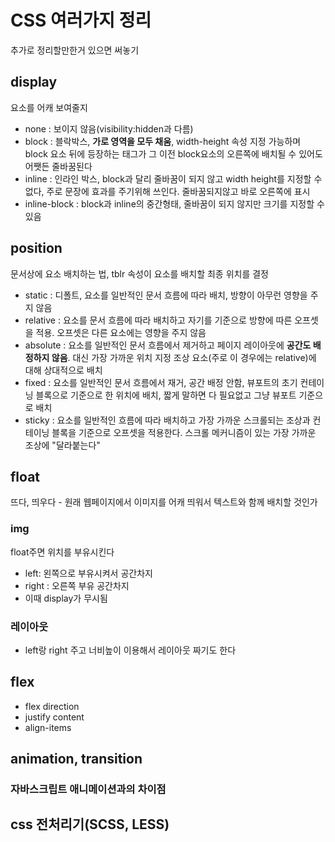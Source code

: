 # CSS 여러가지 정리

추가로 정리할만한거 있으면 써놓기

## display
요소를 어캐 보여줄지
- none : 보이지 않음(visibility:hidden과 다름)
- block : 블락박스, **가로 영역을 모두 채움**, width-height 속성 지정 가능하며 block 요소 뒤에 등장하는 태그가 그 이전 block요소의 오른쪽에 배치될 수 있어도 어쨋든 줄바꿈된다
- inline : 인라인 박스, block과 달리 줄바꿈이 되지 않고 width height를 지정할 수 없다, 주로 문장에 효과를 주기위해 쓰인다. 줄바꿈되지않고 바로 오른쪽에 표시
- inline-block : block과 inline의 중간형태, 줄바꿈이 되지 않지만 크기를 지정할 수 있음

## position
문서상에 요소 배치하는 법, tblr 속성이 요소를 배치할 최종 위치를 결정
- static : 디폴트, 요소를 일반적인 문서 흐름에 따라 배치, 방향이 아무런 영향을 주지 않음
- relative : 요소를 문서 흐름에 따라 배치하고 자기를 기준으로 방향에 따른 오프셋을 적용. 오프셋은 다른 요소에는 영향을 주지 않음
- absolute : 요소를 일반적인 문서 흐름에서 제거하고 페이지 레이아웃에 **공간도 배정하지 않음**. 대신 가장 가까운 위치 지정 조상 요소(주로 이 경우에는 relative)에 대해 상대적으로 배치
- fixed : 요소를 일반적인 문서 흐름에서 재거, 공간 배정 안함, 뷰포트의 초기 컨테이닝 블록으로 기준으로 한 위치에 배치, 짧게 말하면 다 필요없고 그냥 뷰포트 기준으로 배치
- sticky : 요소를 일반적인 흐름에 따라 배치하고 가장 가까운 스크롤되는 조상과 컨테이닝 블록을 기준으로 오프셋을 적용한다. 스크롤 메커니즘이 있는 가장 가까운 조상에 "달라붙는다"

## float
뜨다, 띄우다 - 원래 웹페이지에서 이미지를 어캐 띄워서 텍스트와 함께 배치할 것인가
### img
float주면 위치를 부유시킨다
- left: 왼쪽으로 부유시켜서 공간차지
- right : 오른쪽 부유 공간차지
- 이때 display가 무시됨

### 레이아웃
- left랑 right 주고 너비높이 이용해서 레이아웃 짜기도 한다

## flex
- flex direction
- justify content
- align-items


## animation, transition

### 자바스크립트 애니메이션과의 차이점

## css 전처리기(SCSS, LESS)